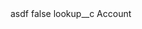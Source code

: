 <?xml version="1.0" encoding="UTF-8"?>
<CustomMetadata xmlns="http://soap.sforce.com/2006/04/metadata" xmlns:xsi="http://www.w3.org/2001/XMLSchema-instance" xmlns:xsd="http://www.w3.org/2001/XMLSchema">
    <label>asdf</label>
    <protected>false</protected>
    <values>
        <field>lookup__c</field>
        <value xsi:type="xsd:string">Account</value>
    </values>
</CustomMetadata>
